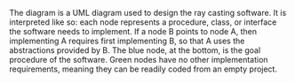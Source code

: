 The diagram is a UML diagram used to design the ray casting software. It is interpreted like so: each node represents a procedure, class, or interface the software needs to implement. If a node B points to node A, then implementing A requires first implementing B, so that A uses the abstractions provided by B. The blue node, at the bottom, is the goal procedure of the software. Green nodes have no other implementation requirements, meaning they can be readily coded from an empty project.